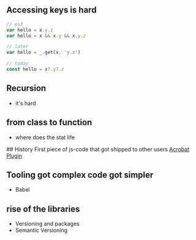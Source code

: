## Accessing keys is hard
```js
// es3
var hello = x.y.z
var hello = x && x.y && x.y.z

// later
var hello = _.get(x, 'y.z')

// today
const hello = x?.y?.z
```

## Recursion
* it's hard

## from class to function 
* where does the stat life

## History
First piece of js-code that got shipped to other users [Acrobat Plugin](https://github.com/signalwerk/acrobat.splitter)

## Tooling got complex code got simpler
* Babel

## rise of the libraries
* Versioning and packages
* Semantic Versioning
